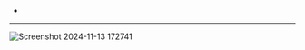 -
---
<div style="display: ; justify-content: space-between; align-items: center;">
  <p align="center">
    
![Screenshot 2024-11-13 172741](https://github.com/user-attachments/assets/76ea183b-437c-4515-8b8c-e88a2f7ab672)
